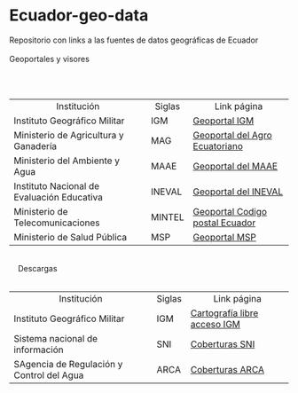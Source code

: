 # Ecuador-geo-data
Repositorio con links a las fuentes de datos geográficas de Ecuador
<br>
<br>
Geoportales y visores
<table style="width:100%">
<tr>
  <td align="center">Institución</td>
<td align="center">Siglas</td>
<td align="center">Link página</td>

</tr>
<tr>
<td>  Instituto Geográfico Militar     </td>
<td>
    IGM
  </td>
<td> <a href="http://www.geoportaligm.gob.ec/portal/">Geoportal IGM </td>
</tr>
<tr>
<td>  Ministerio de Agricultura y Ganadería  </td>
  <td>
    MAG
  </td>
<td> <a href="http://geoportal.agricultura.gob.ec/">Geoportal del Agro Ecuatoriano </td>
</tr>

<tr>
<td>  Ministerio del Ambiente y Agua  </td>
  <td>
    MAAE
  </td>
<td> <a href="http://ide.ambiente.gob.ec/mapainteractivo/">Geoportal del MAAE </td>
</tr>

<tr>
<td>  Instituto Nacional de Evaluación Educativa  </td>
  <td>
    INEVAL
  </td>
<td> <a href="http://geoportal.evaluacion.gob.ec:8080/ineval/publico.jsp">Geoportal del INEVAL </td>
</tr>

<tr>
<td>  Ministerio de Telecomunicaciones  </td>
  <td>
    MINTEL
  </td>
<td> <a href="http://www.codigopostal.gob.ec/">Geoportal Codigo postal Ecuador </td>
</tr>

<tr>
<td>  Ministerio de Salud Pública  </td>
  <td>
    MSP
  </td>
<td> <a href="https://geosalud.msp.gob.ec/geovisualizador/index.php">Geoportal MSP </td>
</tr>
<br>
<br>


<table style="width:100%">
<br>
&nbsp; &nbsp; Descargas
<br>
  <br>
<tr>
<td align="center">Institución</td>
<td align="center">Siglas</td>
<td align="center">Link página</td>

</tr>
<tr>
<td>  Instituto Geográfico Militar     </td>
  <td>
    IGM
  </td>
<td> <a href="http://www.geoportaligm.gob.ec/portal/index.php/descargas/cartografia-de-libre-acceso/">Cartografía libre acceso IGM </td>
</tr>


<tr>
<td>  Sistema nacional de información  </td>
  <td>
    SNI
  </td>
<td> <a href="https://sni.gob.ec/coberturas">Coberturas SNI </td>
</tr>

<tr>
<td>  SAgencia de Regulación y Control del Agua  </td>
  <td>
    ARCA
  </td>
<td> <a href="http://www.geoarca.gob.ec/geoportal_arca/Descargas.php">Coberturas ARCA </td>
</tr>




</table>
